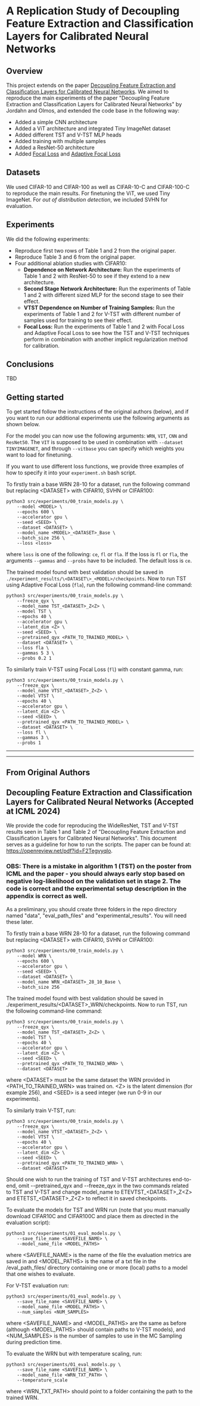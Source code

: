 # A Replication Study of Decoupling Feature Extraction and Classification Layers for Calibrated Neural Networks

## Overview
This project extends on the paper [Decoupling Feature Extraction and Classification Layers for Calibrated Neural Networks](https://github.com/MJordahn/Decoupled-Layers-for-Calibrated-NNs). We aimed to reproduce the main experiments of the paper "Decoupling Feature Extraction and Classification Layers for Calibrated Neural Networks" by Jordahn and Olmos, and extended the code base in the following way:

- Added a simple CNN architecture
- Added a ViT architecture and integrated Tiny ImageNet dataset
- Added different TST and V-TST MLP heads
- Added training with multiple samples
- Added a ResNet-50 architecture
- Added [Focal Loss](https://arxiv.org/abs/1708.02002) and [Adaptive Focal Loss](https://github.com/torrvision/focal_calibration/tree/main) 

## Datasets
We used CIFAR-10 and CIFAR-100 as well as CIFAR-10-C and CIFAR-100-C to reproduce the main results. For finetuning the ViT, we used Tiny ImageNet. For *out of distribution detection*, we included SVHN for evaluation.

## Experiments
We did the following experiments:

- Reproduce first two rows of Table 1 and 2 from the original paper.
- Reproduce Table 3 and 6 from the original paper.
- Four additional ablation studies with CIFAR10:    
    - **Dependence on Network Architecture:** Run the experiments of Table 1 and 2 with ResNet-50 to see if they extend to a new architecture.
    - **Second Stage Network Architecture:** Run the experiments of Table 1 and 2 with different sized MLP for the second stage to see their effect.
    - **VTST Dependence on Number of Training Samples:** Run the experiments of Table 1 and 2 for V-TST with different number of samples used for training to see their effect.
    - **Focal Loss:**  Run the experiments of Table 1 and 2 with Focal Loss and Adaptive Focal Loss to see how the TST and V-TST techniques perform in combination with another implicit regularization method for calibration.

## Conclusions
TBD

## Getting started
To get started follow the instructions of the original authors (below), and if you want to run our additional experiments use the following arguments as shown below.

For the model you can now use the following arguments: `WRN`, `VIT`, `CNN` and `ResNet50`. The `VIT` is supposed to be used in combination with `--dataset TINYIMAGENET`, and through `--vitbase` you can specify which weights you want to load for finetuning. 

If you want to use different loss functions, we provide three examples of how to specify it into your `experiment.sh` bash script.

To firstly train a base WRN 28-10 for a dataset, run the following command but replacing \<DATASET\> with CIFAR10, SVHN or CIFAR100:

```
python3 src/experiments/00_train_models.py \
    --model <MODEL> \
    --epochs 600 \
    --accelerator gpu \
    --seed <SEED> \
    --dataset <DATASET> \
    --model_name <MODEL>_<DATASET>_Base \
    --batch_size 256 \
    --loss <loss>
```
where `loss` is one of the following: `ce`, `fl` or `fla`. If the loss is `fl` or `fla`, the arguments `--gammas` and `--probs` have to be included. The default loss is `ce`.


The trained model found with best validation should be saved in `./experiment_results/\<DATASET\>_<MODEL>/checkpoints`. Now to run TST using Adaptive Focal Loss (`fla`), run the following command-line command:

```
python3 src/experiments/00_train_models.py \
    --freeze_qyx \
    --model_name TST_<DATASET>_Z<Z> \
    --model TST \
    --epochs 40 \
    --accelerator gpu \
    --latent_dim <Z> \
    --seed <SEED> \
    --pretrained_qyx <PATH_TO_TRAINED_MODEL> \
    --dataset <DATASET> \
    --loss fla \
    --gammas 5 3 \
    --probs 0.2 1
```

To similarly train V-TST using Focal Loss (`fl`) with constant gamma, run:

```
python3 src/experiments/00_train_models.py \
    --freeze_qyx \
    --model_name VTST_<DATASET>_Z<Z> \
    --model VTST \
    --epochs 40 \
    --accelerator gpu \
    --latent_dim <Z> \
    --seed <SEED> \
    --pretrained_qyx <PATH_TO_TRAINED_MODEL> \
    --dataset <DATASET> \
    --loss fl \
    --gammas 3 \
    --probs 1
```

---
--- 

## From Original Authors

##  Decoupling Feature Extraction and Classification Layers for Calibrated Neural Networks (Accepted at ICML 2024)
We provide the code for reproducing the WideResNet, TST and V-TST results seen in Table 1 and Table 2 of "Decoupling Feature Extraction and Classification Layers for Calibrated Neural Networks". This document serves as a guideline for how to run the scripts. The paper can be found at: https://openreview.net/pdf?id=F2Tegvyqlo.

### OBS: There is a mistake in algorithm 1 (TST) on the poster from ICML and the paper - you should always early stop based on negative log-likelihood on the validation set in stage 2. The code is correct and the experimental setup description in the appendix is correct as well.

As a preliminary, you should create three folders in the repo directory named "data", "eval_path_files" and "experimental_results". You will need these later. 

To firstly train a base WRN 28-10 for a dataset, run the following command but replacing \<DATASET\> with CIFAR10, SVHN or CIFAR100:

```
python3 src/experiments/00_train_models.py \
    --model WRN \
    --epochs 600 \
    --accelerator gpu \
    --seed <SEED> \
    --dataset <DATASET> \
    --model_name WRN_<DATASET>_28_10_Base \
    --batch_size 256
```

The trained model found with best validation should be saved in ./experiment_results/\<DATASET\>_WRN/checkpoints. Now to run TST, run the following command-line command:

```
python3 src/experiments/00_train_models.py \
    --freeze_qyx \
    --model_name TST_<DATASET>_Z<Z> \
    --model TST \
    --epochs 40 \
    --accelerator gpu \
    --latent_dim <Z> \
    --seed <SEED> \
    --pretrained_qyx <PATH_TO_TRAINED_WRN> \
    --dataset <DATASET>
```

where \<DATASET\> must be the same dataset the WRN provided in <PATH_TO_TRAINED_WRN> was trained on. 
\<Z\> is the latent dimension (for example 256), and \<SEED\> is a seed integer (we run 0-9 in our experiments).

To similarly train V-TST, run:

```
python3 src/experiments/00_train_models.py \
    --freeze_qyx \
    --model_name VTST_<DATASET>_Z<Z> \
    --model VTST \
    --epochs 40 \
    --accelerator gpu \
    --latent_dim <Z> \
    --seed <SEED> \
    --pretrained_qyx <PATH_TO_TRAINED_WRN> \
    --dataset <DATASET>
```

Should one wish to run the training of TST and V-TST architectures end-to-end, omit --pretrained_qyx and --freeze_qyx in the two commands related to TST and V-TST and change model_name to ETEVTST\_\<DATASET\>\_Z\<Z\> and ETETST\_\<DATASET\>\_Z\<Z\> to reflect it in saved checkpoints.

To evaluate the models for TST and WRN run (note that you must manually download CIFAR10C and CIFAR100C and place them as directed in the evaluation script):

```
python3 src/experiments/01_eval_models.py \
    --save_file_name <SAVEFILE_NAME> \
    --model_name_file <MODEL_PATHS>
```

where \<SAVEFILE_NAME\> is the name of the file the evaluation metrics are saved in and \<MODEL_PATHS\> is the name of a txt file in the /eval_path_files/ directory containing one or more (local) paths
to a model that one wishes to evaluate.

For V-TST evaluation run:

```
python3 src/experiments/01_eval_models.py \
    --save_file_name <SAVEFILE_NAME> \
    --model_name_file <MODEL_PATHS> \
    --num_samples <NUM_SAMPLES>
```

where \<SAVEFILE_NAME\> and \<MODEL_PATHS\> are the same as before (although \<MODEL_PATHS\> should contain paths to V-TST models), and \<NUM_SAMPLES\> is the number of samples to use
in the MC Sampling during prediction time.

To evaluate the WRN but with temperature scaling, run:

```
python3 src/experiments/01_eval_models.py \
    --save_file_name <SAVEFILE_NAME> \
    --model_name_file <WRN_TXT_PATH> \
    --temperature_scale
```

where \<WRN_TXT_PATH\> should point to a folder containing the path to the trained WRN.
